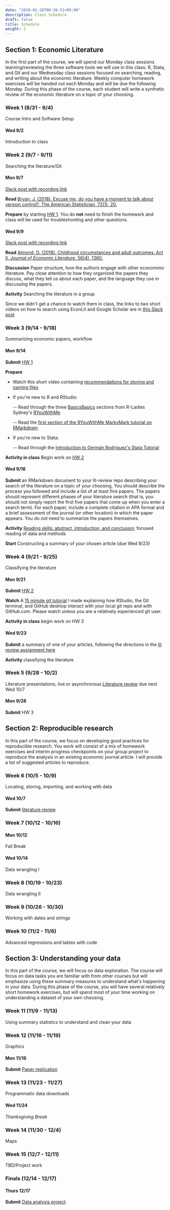 ```yaml
---
date: "2020-01-28T00:38:51+09:00"
description: Class Schedule
draft: false
title: Schedule
weight: 2
---
```


## Section 1: Economic Literature

In the first part of the course, we will spend our Monday class sessions learning/reviewing the three software tools we will use in this class: R, Stata, and Git and our Wednesday class sessions focused on searching, reading, and writing about the economic literature. Weekly computer homework exercises will be handed out each Monday and will be due the following Monday. During this phase of the course, each student will write a synthetic review of the economic literature on a topic of your choosing.

### Week 1 (8/31 - 9/4)
Course Intro and Software Setup

#### Wed 9/2
Introduction to class

### Week 2 (9/7 - 9/11)
Searching the literature/Git

#### Mon 9/7 

[Slack post with recording link](https://smi-eco280-02-202101.slack.com/archives/C019JD2AK7H/p1599072200000700)

**Read** [Bryan, J. (2018). Excuse me, do you have a moment to talk about version control?. The American Statistician, 72(1), 20.](http://sfxhosted.exlibrisgroup.com/smith?sid=google&auinit=J&aulast=Bryan&atitle=Excuse%20me%2C%20do%20you%20have%20a%20moment%20to%20talk%20about%20version%20control%3F&title=The%20American%20Statistician&volume=72&issue=1&date=2018&spage=20&issn=0003-1305)

**Prepare** by starting [HW 1](/materials/homework/hw1-git-basics). You do **not** need to finish the homework and class will be used for troubleshooting and other questions.

#### Wed 9/9

[Slack post with recording link](https://smi-eco280-02-202101.slack.com/archives/C019JD2AK7H/p1599677137001000)

**Read** [Almond, D. (2018). Childhood circumstances and adult outcomes: Act II. *Journal of Economic Literature*, 56(4), 1360.](http://sfxhosted.exlibrisgroup.com/smith?sid=google&auinit=D&aulast=Almond&atitle=Childhood%20circumstances%20and%20adult%20outcomes%3A%20Act%20II&title=Journal%20of%20Economic%20Literature&volume=56&issue=4&date=2018&spage=1360&issn=0022-0515)

**Discussion**  Paper structure, how the authors engage with other economimc literature. Pay close attention to how they organized the papers they discuss, what they tell us about each paper, and the language they use in discussing the papers.

**Activity** Searching the literature in a group

Since we didn't get a chance to watch them in class, the links to two short videos on how to search using EconLit and Google Scholar are in [this Slack post](https://smi-eco280-02-202101.slack.com/archives/C019JD2AK7H/p1599593970002200)

### Week 3 (9/14 - 9/18)

Summarizing economic papers, workflow

#### Mon 9/14

**Submit** [HW 1](/materials/homework/hw1-git-basics)

**Prepare**

- Watch this short video containing [recommendations for storing and naming files](https://smith.hosted.panopto.com/Panopto/Pages/Viewer.aspx?id=9c08ada0-da26-400b-b359-ac320015f583)

- If you're new to R and RStudio: 

    -- Read through the three [BasicsBasics](https://rladiessydney.org/courses/ryouwithme/01-basicbasics-0/) sections from R-Ladies Sydney's [RYouWithMe](https://rladiessydney.org/courses/ryouwithme/)

    -- Read the [first section of the RYouWithMe MarkyMark tutorial on RMarkdown](https://rladiessydney.org/courses/ryouwithme/04-markymark-1/)

- If you're new to Stata:

    -- Read through the [Introduction to Germán Rodríguez's Stata Tutorial](https://data.princeton.edu/stata)

**Activity in class** Begin work on [HW 2](/materials/homework/hw2-regressions-w-code)
        
#### Wed 9/16

**Submit** an RMarkdown document to your lit-review repo describing your search of the literature on a topic of your choosing. You should describe the process you followed and include a list of at least five papers. The papers should represent different phases of your literature search (that is, you should not simply report the first five papers that come up when you enter a search term). For each paper, include a complete citation in APA format and a brief assessment of the journal (or other location) in which the paper appears. You do *not* need to summarize the papers themselves.

**Activity** [Reading skills: abstract, introduction, and conclusion](https://eco280smith.netlify.app/materials/activities/aic-method); focused reading of data and methods

**Start** Constructing a summary of your chosen article (due Wed 9/23)

### Week 4 (9/21 - 9/25)

Classifying the literature

#### Mon 9/21

**Submit** [HW 2](/materials/homework/hw2-regressions-w-code)

**Watch** A [15 minute git tutorial](https://smith.hosted.panopto.com/Panopto/Pages/Viewer.aspx?id=30cdbf3c-1fbf-4492-b732-ac3a0103d787) I made explaining how RStudio, the Git terminal, and GitHub desktop interact with your local git repo and with GitHub.com. Please watch unless you are a relatively experienced git user.

**Activity in class** begin work on HW 3

#### Wed 9/23

**Submit** a summary of one of your articles, following the directions in the [lit review assignment here](/materials/papers/lit-review/#single-article-summary)

**Activity** classifying the literature

### Week 5 (9/28 - 10/2)

Literature presentations, live or asynchronous
[Literature review](/materials/papers/lit-review) due next Wed 10/7

#### Mon 9/28
**Submit** HW 3

## Section 2: Reproducible research

In this part of the course, we focus on developing good practices for reproducible research. You work will consist of a mix of homework exercises and interim progress checkpoints on your group project to reproduce the analysis in an existing economic journal article. I will provide a list of suggested articles to reproduce.

### Week 6 (10/5 - 10/9) 
Locating, storing, importing, and working with data

#### Wed 10/7

**Submit** [literature review](/materials/papers/lit-review)

### Week 7 (10/12 - 10/16)

#### Mon 10/12
Fall Break

#### Wed 10/14

Data wrangling I

### Week 8 (10/19 - 10/23)

Data wrangling II

### Week 9 (10/26 - 10/30)

Working with dates and strings

### Week 10 (11/2 - 11/6)

Advanced regressions and tables with code

## Section 3: Understanding your data

In this part of the course, we will focus on data exploration. The course will focus on data tasks you are familiar with from other courses but will emphasize using these summary measures to understand what's happening in your data. During this phase of the course, you will have several relatively short homework exercises, but will spend most of your time working on understanding a dataset of your own choosing. 

### Week 11 (11/9 - 11/13)

Using summary statistics to understand and clean your data

### Week 12 (11/16 - 11/19)

Graphics

#### Mon 11/16
**Submit** [Paper replication](/materials/papers/replication)

### Week 13 (11/23 - 11/27)

Programmatic data downloads

#### Wed 11/24

*Thanksgiving Break*
    
### Week 14 (11/30 - 12/4)

Maps

### Week 15 (12/7 - 12/11)

TBD/Project work

### Finals (12/14 - 12/17)

#### Thurs 12/17

**Submit** [Data analysis project](/materials/papers/analysis)